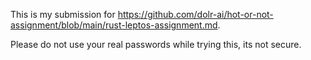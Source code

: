 This is my submission for https://github.com/dolr-ai/hot-or-not-assignment/blob/main/rust-leptos-assignment.md.


Please do not use your real passwords while trying this, its not secure.